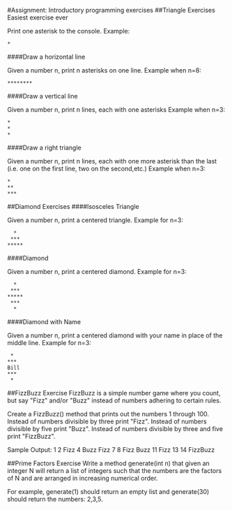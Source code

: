 #Assignment: Introductory programming exercises
##Triangle Exercises
Easiest exercise ever

Print one asterisk to the console.
Example:

    *

####Draw a horizontal line

Given a number n, print n asterisks on one line.
Example when n=8:

    ********

####Draw a vertical line

Given a number n, print n lines, each with one asterisks
Example when n=3:

    *
    *
    *

####Draw a right triangle

Given a number n, print n lines, each with one more asterisk than the last (i.e. one on the first line, two on the second,etc.) 
Example when n=3:

    *
    **
    ***

##Diamond Exercises
####Isosceles Triangle

Given a number n, print a centered triangle. Example for n=3:

      *
     ***
    *****

####Diamond

Given a number n, print a centered diamond. Example for n=3:

      *
     ***
    *****
     ***
      *

####Diamond with Name

Given a number n, print a centered diamond with your name in place of the middle line. Example for n=3:

     *
    ***
    Bill
    ***
     *

##FizzBuzz Exercise
FizzBuzz is a simple number game where you count, but say "Fizz" and/or "Buzz" instead of numbers adhering to certain rules.

Create a FizzBuzz() method that prints out the numbers 1 through 100.
Instead of numbers divisible by three print "Fizz".
Instead of numbers divisible by five print "Buzz".
Instead of numbers divisible by three and five print "FizzBuzz".

Sample Output:
1
2
Fizz
4
Buzz
Fizz
7
8
Fizz
Buzz
11
Fizz
13
14
FizzBuzz

##Prime Factors Exercise
Write a method generate(int n) that given an integer N will return a list of integers such that the numbers are the factors of N and are arranged in increasing numerical order.

For example, generate(1) should return an empty list and generate(30) should return the numbers: 2,3,5.
